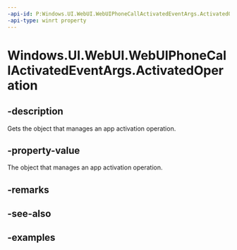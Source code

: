 ```yaml
---
-api-id: P:Windows.UI.WebUI.WebUIPhoneCallActivatedEventArgs.ActivatedOperation
-api-type: winrt property
---
```


# Windows.UI.WebUI.WebUIPhoneCallActivatedEventArgs.ActivatedOperation

<!--
public Windows.UI.WebUI.ActivatedOperation ActivatedOperation { get; }
-->


## -description

Gets the object that manages an app activation operation.

## -property-value

The object that manages an app activation operation.

## -remarks

## -see-also

## -examples


